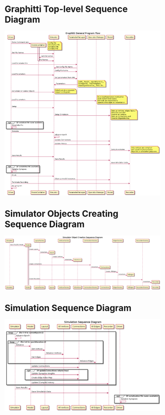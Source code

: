 # Graphitti Top-level Sequence Diagram

![Top-level Flow Diagram](UML/topLevelFlow.png?raw=true "Graphiti Top-level Diagram")

# Simulator Objects Creating Sequence Diagram

![Simulator Object Creation](UML/simObjectsCreation.png?raw=true "Simulator Objetc Creation")


# Simulation Sequence Diagram

![Simulation Sequence Diagram](UML/simulatorSimulate.png?raw=true "Simulation Sequence Diagram")
